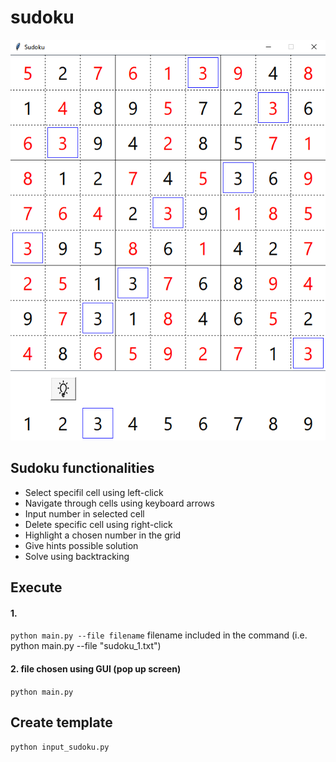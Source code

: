 # sudoku
![Alt Text](https://github.com/uanve/sudoku/blob/main/assets/screenshot.PNG?raw=true)


## Sudoku functionalities
- Select specifil cell using left-click
- Navigate through cells using keyboard arrows
- Input number in selected cell
- Delete specific cell using right-click
- Highlight a chosen number in the grid
- Give hints possible solution
- Solve using backtracking


## Execute
#### 1. 
``` python main.py --file filename ```   filename included in the command (i.e. python main.py --file "sudoku_1.txt")
#### 2. file chosen using GUI (pop up screen)
``` python main.py ```


## Create template
``` python input_sudoku.py ```
